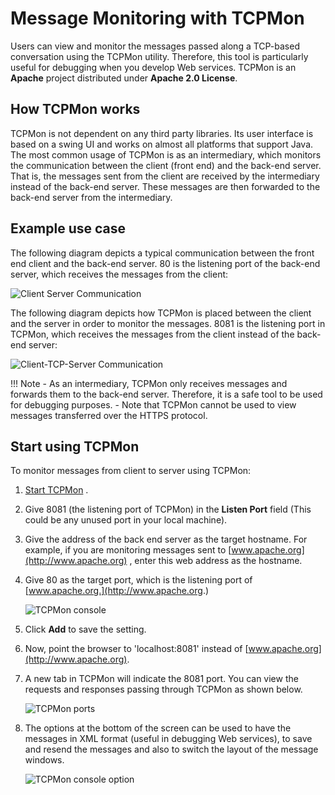 # Message Monitoring with TCPMon

Users can view and monitor the messages passed along a TCP-based conversation using the TCPMon utility. Therefore, this tool is particularly useful for debugging when you develop Web services. TCPMon is an **Apache** project distributed under **Apache 2.0 License**.

## How TCPMon works

TCPMon is not dependent on any third party libraries. Its user interface is based on a swing UI and works on almost all platforms that support Java. The most common usage of TCPMon is as an intermediary, which monitors the communication between the client (front end) and the back-end server. That is, the messages sent from the client are received by the intermediary instead of the back-end server. These messages are then forwarded to the back-end server from the intermediary.

## Example use case

The following diagram depicts a typical communication between the front
end client and the back-end server. 80 is the listening port of the back-end server, which receives the messages from the client:  

![Client Server Communication]({{base_path}}/assets/img/integrate/tcp/client-server-communication.png)

The following diagram depicts how TCPMon is placed between the client
and the server in order to monitor the messages. 8081 is the listening
port in TCPMon, which receives the messages from the client instead of
the back-end server:

![Client-TCP-Server Communication]({{base_path}}/assets/img/integrate/tcp/client-tcp-server-communication.png)

!!! Note
    -   As an intermediary, TCPMon only receives messages and forwards them to the back-end server. Therefore, it is a safe tool to be used for debugging purposes.
    -   Note that TCPMon cannot be used to view messages transferred over the HTTPS protocol.

## Start using TCPMon

To monitor messages from client to server using TCPMon:

1.  [Start TCPMon]({{base_path}}/observe/mi-observe/tcp/starting_tcp_mon) .
2.  Give 8081 (the listening port of TCPMon) in the **Listen Port**
    field (This could be any unused port in your local machine).
3.  Give the address of the back end server as the target hostname. For
    example, if you are monitoring messages sent to
    [www.apache.org](http://www.apache.org) , enter this web address as
    the hostname.
4.  Give 80 as the target port, which is the listening port of
    [www.apache.org.](http://www.apache.org.)  

    ![TCPMon console]({{base_path}}/assets/img/integrate/tcp/tcpmon-admin-console.png)

5.  Click **Add** to save the setting.
6.  Now, point the browser to 'localhost:8081' instead of [www.apache.org](http://www.apache.org).
7.  A new tab in TCPMon will indicate the 8081 port. You can view the
    requests and responses passing through TCPMon as shown below.  

    ![TCPMon ports]({{base_path}}/assets/img/integrate/tcp/tcpmon-port8081-console.png)

8.  The options at the bottom of the screen can be used to have the
    messages in XML format (useful in debugging Web services), to save
    and resend the messages and also to switch the layout of the message
    windows.

    ![TCPMon console option]({{base_path}}/assets/img/integrate/tcp/tcp-console-options.png)
